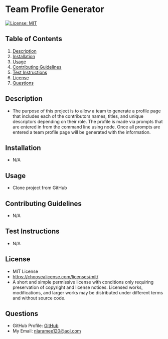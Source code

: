 # Team Profile Generator

  [![License: MIT](https://img.shields.io/badge/License-MIT-yellow.svg)](https://opensource.org/licenses/MIT)

  ## Table of Contents
1. [Description](#Description)
2. [Installation](#Installation)
3. [Usage](#Usage)
4. [Contributing Guidelines](#Contributing-Guidelines)
5. [Test Instructions](#Test-Instructions)
6. [License](#License)
7. [Questions](#Questions)
## Description
- The purpose of this project is to allow a team to generate a profile page that includes each of the contributors names, titles, and unique descriptors depending on their role. The profile is made via prompts that are entered in from the command line using node. Once all prompts are entered a team profile page will be generated with the information.
## Installation
- N/A
## Usage
- Clone project from GitHub
## Contributing Guidelines
- N/A
## Test Instructions
- N/A
## License
- MIT License
- https://choosealicense.com/licenses/mit/
- A short and simple permissive license with conditions only requiring preservation of copyright and license notices. Licensed works, modifications, and larger works may be distributed under different terms and without source code.
## Questions
- GitHub Profile: <a href="https://github.com/nlaramee120">GitHub</a><br>
- My Email: nlaramee120@aol.com<br>
